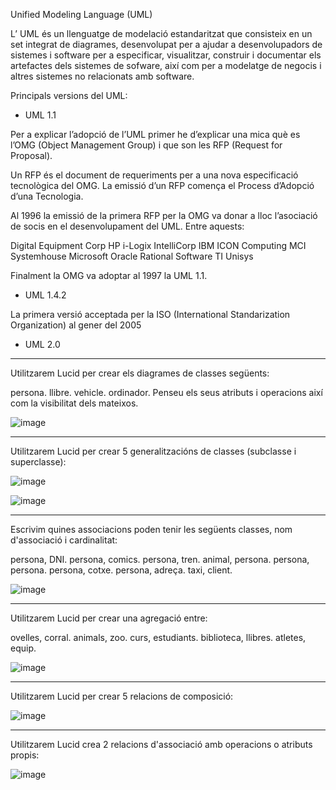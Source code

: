 Unified Modeling Language (UML)

L’ UML és un llenguatge de modelació estandaritzat que consisteix en un set integrat de diagrames, desenvolupat per a ajudar a desenvolupadors de sistemes i software per a especificar, visualitzar, construir i documentar els artefactes dels sistemes de sofware, així com per a modelatge de negocis i altres sistemes no relacionats amb software.  

Principals versions del UML:

- UML 1.1

Per a explicar l’adopció de l’UML primer he d’explicar una mica què es l’OMG (Object Management Group) i que son les RFP (Request for Proposal).

Un RFP és el document de requeriments per a una nova especificació tecnològica del OMG. La emissió d’un RFP comença el Process d’Adopció d’una Tecnologia.

Al 1996 la emissió de la primera RFP per la OMG va donar a lloc l’asociació de socis en el desenvolupament del UML. Entre aquests:

Digital Equipment Corp
HP
i-Logix
IntelliCorp
IBM
ICON Computing
MCI Systemhouse
Microsoft
Oracle
Rational Software
TI
Unisys

Finalment la OMG va adoptar al 1997 la UML 1.1.

- UML 1.4.2

La primera versió acceptada per la ISO (International Standarization Organization) al gener del 2005



- UML 2.0


---------------------------

Utilitzarem Lucid per crear els diagrames de classes següents:

persona.
llibre.
vehicle.
ordinador.
Penseu els seus atributs i operacions així com la visibilitat dels mateixos.

![image](https://user-images.githubusercontent.com/114875463/226865894-05bbe72e-4d96-47a5-b6be-08c039cd1fc2.png)


------------------------------

Utilitzarem Lucid per crear 5 generalitzacións de classes (subclasse i superclasse):

![image](https://user-images.githubusercontent.com/114875463/226866509-700547a7-a8cf-4444-b31a-45c487c0baa6.png)

![image](https://user-images.githubusercontent.com/114875463/226866661-e097e7df-c593-400d-9ce3-4a8137707679.png)




----------------------------------

Escrivim quines associacions poden tenir les següents classes, nom d'associació i cardinalitat:

persona, DNI.
persona, comics.
persona, tren.
animal, persona.
persona, persona.
persona, cotxe.
persona, adreça.
taxi, client.

![image](https://user-images.githubusercontent.com/114875463/226866815-3d4cce4a-78d1-48d2-9966-9bd6aab3b35e.png)


--------------------------------

Utilitzarem Lucid per crear una agregació entre:

ovelles, corral.
animals, zoo.
curs, estudiants.
biblioteca, llibres.
atletes, equip.

![image](https://user-images.githubusercontent.com/114875463/226867016-ea8cca82-54e1-46e8-8eeb-680dad49da10.png)



----------------------------------

Utilitzarem Lucid per crear 5 relacions de composició:

![image](https://user-images.githubusercontent.com/114875463/226867182-a5deba2c-eeab-4005-89f1-0e2296c7a248.png)


------------------------------------

Utilitzarem Lucid crea 2 relacions d'associació amb operacions o atributs propis:

![image](https://user-images.githubusercontent.com/114875463/226867358-f600602d-71a3-4b93-9a13-078f255ee57a.png)


